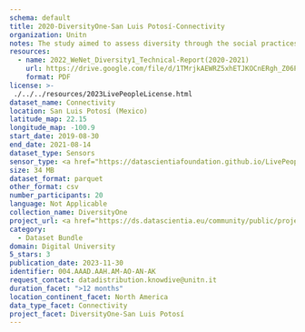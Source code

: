 ```yaml
---
schema: default
title: 2020-DiversityOne-San Luis Potosí-Connectivity
organization: Unitn
notes: The study aimed to assess diversity through the social practices and daily behaviors of university students from eight different countries. The research was carried out in two phases. Initially, a large sample of students from Denmark, Italy, Mongolia, Paraguay, the United Kingdom, China, Mexico, and India, completed a survey on their social practices, as well as their socio-demographic, cultural, and psychological elements. In the second phase, a sub-sample of the respondents engaged in a four-week data collection by using an innovative smartphone application called iLog. This app collected data from thirty-four smartphone sensors around the clock, allowing for an in-depth investigation into the diversity and daily routines of university students across countries, both synchronically and diachronically.
resources:
  - name: 2022_WeNet_Diversity1_Technical-Report(2020-2021)
    url: https://drive.google.com/file/d/1TMrjkAEWRZ5xhETJKOCnERgh_Z06PO2E/view?usp=drive_link
    format: PDF
license: >-
 ./../../resources/2023LivePeopleLicense.html
dataset_name: Connectivity
location: San Luis Potosí (Mexico)
latitude_map: 22.15
longitude_map: -100.9
start_date: 2019-08-30
end_date: 2021-08-14
dataset_type: Sensors
sensor_type: <a href="https://datascientiafoundation.github.io/LivePeople/datasets/2020-DV1-San%20Luis%20Potos%C3%AD%20-Cellular%20Network/"> cellular network</a>, <a href="https://datascientiafoundation.github.io/LivePeople/datasets/2020-DV1-San%20Luis%20Potos%C3%AD%20-Wifi%20Networks%20Event/">wifi networks</a>, <a href="https://datascientiafoundation.github.io/LivePeople/datasets/2020-DV1-San%20Luis%20Potos%C3%AD%20-Wifi%20Event/">wifi</a>,  <a href="https://datascientiafoundation.github.io/LivePeople/datasets/2020-DV1-San%20Luis%20Potos%C3%AD%20-Bluetooth%20Normal%20Event/">bluetooth</a>
size: 34 MB
dataset_format: parquet
other_format: csv
number_participants: 20
language: Not Applicable
collection_name: DiversityOne
project_url: <a href="https://ds.datascientia.eu/community/public/projects/0dcf26af-cb8f-4f61-b0c5-802a1a1febbd">https://ds.datascientia.eu/community/public/projects/0dcf26af-cb8f-4f61-b0c5-802a1a1febbd</a>
category: 
  - Dataset Bundle
domain: Digital University
5_stars: 3
publication_date: 2023-11-30
identifier: 004.AAAD.AAH.AM-AO-AN-AK
request_contact: datadistribution.knowdive@unitn.it
duration_facet: ">12 months"
location_continent_facet: North America
data_type_facet: Connectivity
project_facet: DiversityOne-San Luis Potosí
---
```

